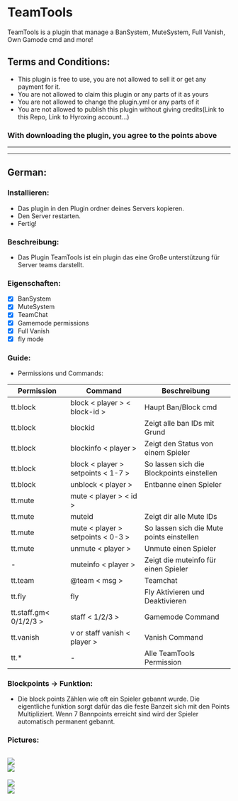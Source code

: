 # TeamTools
TeamTools is a plugin that manage a BanSystem, MuteSystem, Full Vanish, Own Gamode cmd and more!

## Terms and Conditions:
- This plugin is free to use, you are not allowed to sell it or get any payment for it.
- You are not allowed to claim this plugin or any parts of it as yours
- You are not allowed to change the plugin.yml or any parts of it
- You are not allowed to publish this plugin without giving credits(Link to this Repo, Link to Hyroxing account...)
### With downloading the plugin, you agree to the points above
--------------------
--------------------
## German:

### Installieren:
- Das plugin in den Plugin ordner deines Servers kopieren. 
- Den Server restarten. 
- Fertig!

### Beschreibung:
- Das Plugin TeamTools ist ein plugin das eine Große unterstützung für Server teams darstellt.

### Eigenschaften:
- [x] BanSystem
- [x] MuteSystem
- [x] TeamChat
- [x] Gamemode permissions
- [x] Full Vanish
- [x] fly mode

### Guide:

- Permissions und Commands:

| Permission | Command | Beschreibung |
| ------------- | ------------- |------------- |
| tt.block | block < player > < block-id > | Haupt Ban/Block cmd |
| tt.block | blockid | Zeigt alle ban IDs mit Grund |
| tt.block | blockinfo < player > | Zeigt den Status von einem Spieler |
| tt.block | block < player > setpoints < 1-7 > | So lassen sich die Blockpoints einstellen |
| tt.block | unblock < player > | Entbanne einen Spieler |
| tt.mute | mute < player > < id > |  |
| tt.mute | muteid | Zeigt dir alle Mute IDs |
| tt.mute | mute < player > setpoints < 0-3 > | So lassen sich die Mute points einstellen |
| tt.mute | unmute < player > | Unmute einen Spieler |
| - | muteinfo < player > | Zeigt die muteinfo für einen Spieler |
| tt.team | @team < msg > | Teamchat |
| tt.fly | fly | Fly Aktivieren und Deaktivieren |
| tt.staff.gm< 0/1/2/3 > | staff <gm> < 1/2/3 > <player> | Gamemode Command |
| tt.vanish | v or staff vanish < player > | Vanish Command |
| tt.* | - | Alle TeamTools Permission |
  
### Blockpoints -> Funktion:
- Die block points Zählen wie oft ein Spieler gebannt wurde. Die eigentliche funktion sorgt dafür das die feste Banzeit sich mit den Points Multipliziert. Wenn 7 Bannpoints erreicht sind wird der Spieler automatisch permanent gebannt.
  
  
### Pictures:
<img src="https://raw.githubusercontent.com/Hyroxing/TeamTools/master/TeamTools-Bilder/tt-block.PNG"></img> <br>
<img src="https://raw.githubusercontent.com/Hyroxing/TeamTools/master/TeamTools-Bilder/tt-blockid.PNG"></img> <br>
----------------------
<img src="https://raw.githubusercontent.com/Hyroxing/TeamTools/master/TeamTools-Bilder/tt-mute.PNG"></img> <br>
<img src="https://raw.githubusercontent.com/Hyroxing/TeamTools/master/TeamTools-Bilder/tt-muteid.PNG"></img> <br>
